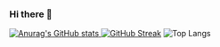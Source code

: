 ### Hi there 👋

[![Anurag's GitHub stats](https://github-readme-stats.vercel.app/api?username=bobabnoba&show_icons=true&count_private=true&theme=gruvbox)
![GitHub Streak](https://github-readme-streak-stats.herokuapp.com/?user=bobabnoba&theme=dark)](https://git.io/streak-stats)
![Top Langs](https://github-readme-stats.vercel.app/api/top-langs/?username=bobabnoba&langs_count=8&layout=compact&theme=gruvbox)

<!--
**bobabnoba/bobabnoba** is a ✨ _special_ ✨ repository because its `README.md` (this file) appears on your GitHub profile.

Here are some ideas to get you started:

- 🔭 I’m currently working on ...
- 🌱 I’m currently learning ...
- 👯 I’m looking to collaborate on ...
- 🤔 I’m looking for help with ...
- 💬 Ask me about ...
- 📫 How to reach me: ...
- 😄 Pronouns: ...
- ⚡ Fun fact: ...
-->
